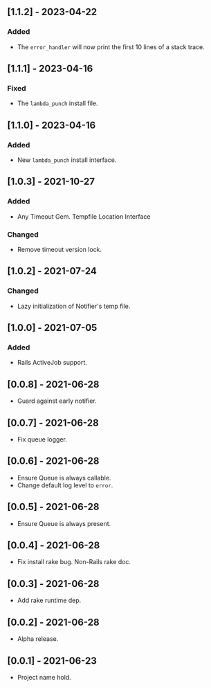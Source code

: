 ## [1.1.2] - 2023-04-22

### Added

- The `error_handler` will now print the first 10 lines of a stack trace.

## [1.1.1] - 2023-04-16

### Fixed

- The `lambda_punch` install file.

## [1.1.0] - 2023-04-16

### Added

- New `lambda_punch` install interface.

## [1.0.3] - 2021-10-27

### Added

- Any Timeout Gem. Tempfile Location Interface 

### Changed

- Remove timeout version lock.

## [1.0.2] - 2021-07-24

### Changed

- Lazy initialization of Notifier's temp file.

## [1.0.0] - 2021-07-05

### Added

- Rails ActiveJob support.

## [0.0.8] - 2021-06-28

- Guard against early notifier.

## [0.0.7] - 2021-06-28

- Fix queue logger.

## [0.0.6] - 2021-06-28

- Ensure Queue is always callable.
- Change default log level to `error`.

## [0.0.5] - 2021-06-28

- Ensure Queue is always present.

## [0.0.4] - 2021-06-28

- Fix install rake bug. Non-Rails rake doc.

## [0.0.3] - 2021-06-28

- Add rake runtime dep.

## [0.0.2] - 2021-06-28

- Alpha release.

## [0.0.1] - 2021-06-23

- Project name hold.
